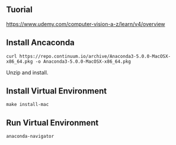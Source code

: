 ## Tuorial

https://www.udemy.com/computer-vision-a-z/learn/v4/overview


## Install Ancaconda

```
curl https://repo.continuum.io/archive/Anaconda3-5.0.0-MacOSX-x86_64.pkg -o Anaconda3-5.0.0-MacOSX-x86_64.pkg
```

Unzip and install.


## Install Virtual Environment

```
make install-mac
```

## Run Virtual Environment

```
anaconda-navigator
```
